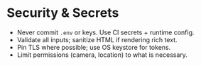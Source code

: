 # Security & Secrets

- Never commit `.env` or keys. Use CI secrets + runtime config.
- Validate all inputs; sanitize HTML if rendering rich text.
- Pin TLS where possible; use OS keystore for tokens.
- Limit permissions (camera, location) to what is necessary.
